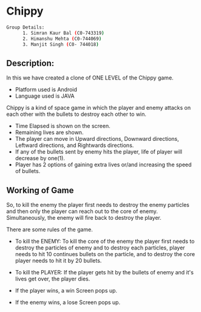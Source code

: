 # Chippy 
```bash
Group Details:
      1. Simran Kaur Bal (C0-743319)
      2. Himanshu Mehta (C0-744069)
      3. Manjit Singh (C0- 744018)
```

## Description: 
In this we have created a clone of ONE LEVEL of the Chippy game.

* Platform used is Android 
* Language used is JAVA

Chippy is a kind of space game in which the player and enemy attacks on each other with the bullets to destroy each other to win. 

* Time Elapsed is shown on the screen.
* Remaining lives are shown.
* The player can move in Upward directions, Downward directions, Leftward directions, and Rightwards directions.
* If any of the bullets sent by enemy hits the player, life of player will decrease by one(1).
* Player has 2 options of gaining extra lives or/and increasing the speed of bullets.

## Working of Game 
So, to kill the enemy the player first needs to destroy the enemy particles and then only the player can reach out to the core of enemy. Simultaneously, the enemy will fire back to destroy the player.

There are some rules of the game.

* To kill the ENEMY: To kill the core of the enemy the player first needs to destroy the particles of enemy and to destroy each particles, player needs to hit 10 continues bullets on the particle, and to destroy the core player needs to hit it by 20 bullets.

* To kill the PLAYER: If the player gets hit by the bullets of enemy and it's lives get over, the player dies.

* If the player wins, a win Screen pops up.
* If the enemy wins, a lose Screen pops up. 
